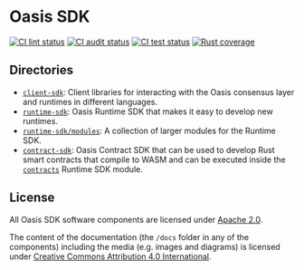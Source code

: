 # Oasis SDK

[![CI lint status][github-ci-lint-badge]][github-ci-lint-link]
[![CI audit status][github-ci-audit-badge]][github-ci-audit-link]
[![CI test status][github-ci-test-badge]][github-ci-test-link]
[![Rust coverage][codecov-badge]][codecov-link]

<!-- markdownlint-disable line-length -->
[github-ci-lint-badge]: https://github.com/oasisprotocol/oasis-sdk/workflows/ci-lint/badge.svg
[github-ci-lint-link]: https://github.com/oasisprotocol/oasis-sdk/actions?query=workflow:ci-lint+branch:main
[github-ci-audit-badge]: https://github.com/oasisprotocol/oasis-sdk/workflows/ci-audit/badge.svg
[github-ci-audit-link]: https://github.com/oasisprotocol/oasis-sdk/actions?query=workflow:ci-audit+branch:main
[github-ci-test-badge]: https://github.com/oasisprotocol/oasis-sdk/workflows/ci-test/badge.svg
[github-ci-test-link]: https://github.com/oasisprotocol/oasis-sdk/actions?query=workflow:ci-test+branch:main
[codecov-badge]: https://codecov.io/gh/oasisprotocol/oasis-sdk/branch/main/graph/badge.svg
[codecov-link]: https://codecov.io/gh/oasisprotocol/oasis-sdk
<!-- markdownlint-enable line-length -->

## Directories

* [`client-sdk`]: Client libraries for interacting with the Oasis consensus layer
  and runtimes in different languages.
* [`runtime-sdk`]: Oasis Runtime SDK that makes it easy to develop new runtimes.
* [`runtime-sdk/modules`]: A collection of larger modules for the Runtime SDK.
* [`contract-sdk`]: Oasis Contract SDK that can be used to develop Rust smart
  contracts that compile to WASM and can be executed inside the [`contracts`]
  Runtime SDK module.

[`client-sdk`]: client-sdk/
[`runtime-sdk`]: runtime-sdk/
[`runtime-sdk/modules`]: runtime-sdk/modules/
[`contract-sdk`]: contract-sdk/
[`contracts`]: runtime-sdk/modules/contracts/

## License

All Oasis SDK software components are licensed under [Apache 2.0](./LICENSE).

The content of the documentation (the `/docs` folder in any of the components)
including the media (e.g. images and diagrams) is licensed under [Creative
Commons Attribution 4.0 International](./LICENSE-docs).

